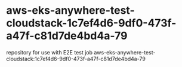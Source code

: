 # aws-eks-anywhere-test-cloudstack-1c7ef4d6-9df0-473f-a47f-c81d7de4bd4a-79
repository for use with E2E test job aws-eks-anywhere-test-cloudstack:1c7ef4d6-9df0-473f-a47f-c81d7de4bd4a-79
